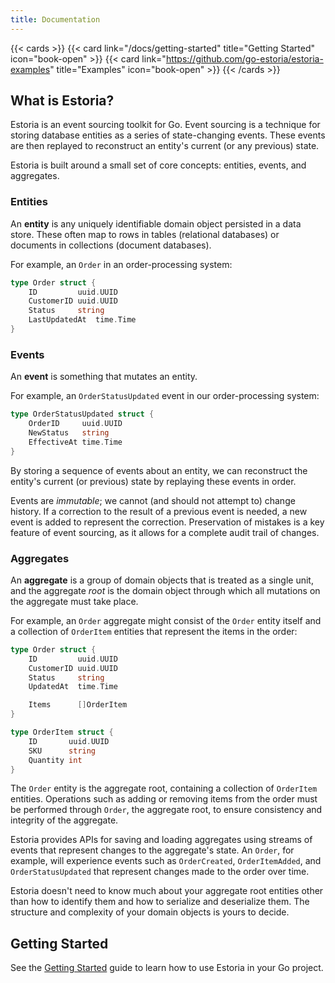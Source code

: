 ```yaml
---
title: Documentation
---
```



{{< cards >}}
  {{< card link="/docs/getting-started" title="Getting Started" icon="book-open" >}}
  {{< card link="https://github.com/go-estoria/estoria-examples" title="Examples" icon="book-open" >}}
{{< /cards >}}

## What is Estoria?

Estoria is an event sourcing toolkit for Go. Event sourcing is a technique for storing database entities as a series of state-changing events. These events are then replayed to reconstruct an entity's current (or any previous) state.

Estoria is built around a small set of core concepts: entities, events, and aggregates.

### Entities

An **entity** is any uniquely identifiable domain object persisted in a data store. These often map to rows in tables (relational databases) or documents in collections (document databases).

For example, an `Order` in an order-processing system:

```go
type Order struct {
    ID         uuid.UUID
    CustomerID uuid.UUID
    Status     string
    LastUpdatedAt  time.Time
}
```

### Events

An **event** is something that mutates an entity.

For example, an `OrderStatusUpdated` event in our order-processing system:

```go
type OrderStatusUpdated struct {
    OrderID     uuid.UUID
    NewStatus   string
    EffectiveAt time.Time
}
```

By storing a sequence of events about an entity, we can reconstruct the entity's current (or previous) state by replaying these events in order.

Events are _immutable_; we cannot (and should not attempt to) change history. If a correction to the result of a previous event is needed, a new event is added to represent the correction. Preservation of mistakes is a key feature of event sourcing, as it allows for a complete audit trail of changes.

### Aggregates

An **aggregate** is a group of domain objects that is treated as a single unit, and the aggregate _root_ is the domain object through which all mutations on the aggregate must take place.

For example, an `Order` aggregate might consist of the `Order` entity itself and a collection of `OrderItem` entities that represent the items in the order:

```go
type Order struct {
    ID         uuid.UUID
    CustomerID uuid.UUID
    Status     string
    UpdatedAt  time.Time

    Items      []OrderItem
}

type OrderItem struct {
    ID       uuid.UUID
    SKU      string
    Quantity int
}
```

The `Order` entity is the aggregate root, containing a collection of `OrderItem` entities. Operations such as adding or removing items from the order must be performed through `Order`, the aggregate root, to ensure consistency and integrity of the aggregate.

Estoria provides APIs for saving and loading aggregates using streams of events that represent changes to the aggregate's state. An `Order`, for example, will experience events such as `OrderCreated`, `OrderItemAdded`, and `OrderStatusUpdated` that represent changes made to the order over time.

Estoria doesn't need to know much about your aggregate root entities other than how to identify them and how to serialize and deserialize them. The structure and complexity of your domain objects is yours to decide.

## Getting Started

See the [Getting Started](../getting-started) guide to learn how to use Estoria in your Go project.
